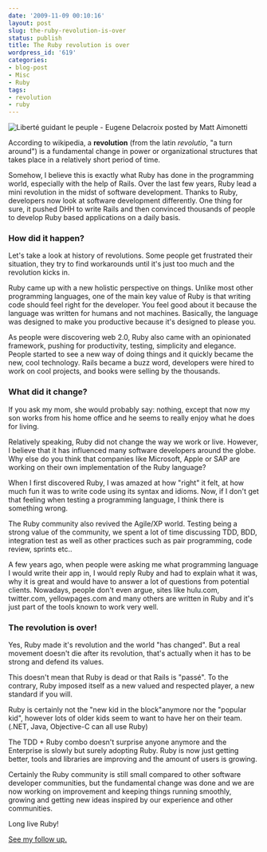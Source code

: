 ```yaml
---
date: '2009-11-09 00:10:16'
layout: post
slug: the-ruby-revolution-is-over
status: publish
title: The Ruby revolution is over
wordpress_id: '619'
categories:
- blog-post
- Misc
- Ruby
tags:
- revolution
- ruby
---
```


![Liberté guidant le peuple - Eugene Delacroix posted by Matt Aimonetti](http://upload.wikimedia.org/wikipedia/commons/thumb/a/a7/Eug%C3%A8ne_Delacroix_-_La_libert%C3%A9_guidant_le_peuple.jpg/300px-Eug%C3%A8ne_Delacroix_-_La_libert%C3%A9_guidant_le_peuple.jpg)

According to wikipedia, a **revolution** (from the latin _revolutio_, "a turn around") is a fundamental change in power or organizational structures that takes place in a relatively short period of time.

Somehow, I believe this is exactly what Ruby has done in the programming world, especially with the help of Rails. Over the last few years, Ruby lead a mini revolution in the midst of software development. Thanks to Ruby, developers now look at software development differently. One thing for sure, it pushed DHH to write Rails and then convinced thousands of people to develop Ruby based applications on a daily basis.


### How did it happen?


Let's take a look at history of revolutions. Some people get frustrated their situation, they try to find workarounds until it's just too much and the revolution kicks in.

Ruby came up with a new holistic perspective on things. Unlike most other programming languages, one of the main key value of Ruby is that writing code should feel right for the developer. You feel good about it because the language was written for humans and not machines. Basically, the language was designed to make you productive because it's designed to please you.

As people were discovering web 2.0, Ruby also came with an opinionated framework, pushing for productivity, testing, simplicity and elegance. People started to see a new way of doing things and it quickly became the new, cool technology. Rails became a buzz word, developers were hired to work on cool projects, and books were selling by the thousands.


### What did it change?


If you ask my mom, she would probably say: nothing, except that now my son works from his home office and he seems to really enjoy what he does for living.

Relatively speaking, Ruby did not change the way we work or live. However, I believe that it has influenced many software developers around the globe. Why else do you think that companies like Microsoft, Apple or SAP are working on their own implementation of the Ruby language?

When I first discovered Ruby, I was amazed at how "right" it felt, at how much fun it was to write code using its syntax and idioms. Now, if I don't get that feeling when testing a programming language, I think there is something wrong.

The Ruby community also revived the Agile/XP world. Testing being a strong value of the community, we spent a lot of time discussing TDD, BDD, integration test as well as other practices such as pair programming, code review, sprints etc..

A few years ago, when people were asking me what programming language I would write their app in, I would reply Ruby and had to explain what it was, why it is great and would have to answer a lot of questions from potential clients. Nowadays, people don't even argue, sites like hulu.com, twitter.com, yellowpages.com and many others are written in Ruby and it's just part of the tools known to work very well.


### The revolution is over!


Yes, Ruby made it's revolution and the world "has changed". But a real movement doesn't die after its revolution, that's actually when it has to be strong and defend its values.

This doesn't mean that Ruby is dead or that Rails is "passé". To the contrary, Ruby imposed itself as a new valued and respected player, a new standard if you will.

Ruby is certainly not the "new kid in the block"anymore nor the "popular kid", however lots of older kids seem to want to have her on their team. (.NET, Java, Objective-C can all use Ruby)

The TDD + Ruby combo doesn't surprise anyone anymore and the Enterprise is slowly but surely adopting Ruby. Ruby is now just getting better, tools and libraries are improving and the amount of users is growing.

Certainly the Ruby community is still small compared to other software developer communities, but the fundamental change was done and we are now working on improvement and keeping things running smoothly, growing and getting new ideas inspired by our experience and other communities.

Long live Ruby!

[See my follow up.](http://merbist.com/2009/11/16/the-ruby-revolution-take-ii/)

